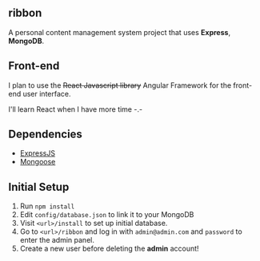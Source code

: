 ## ribbon
A personal content management system project that uses **Express**, **MongoDB**.

## Front-end
I plan to use the ~~React Javascript library~~ Angular Framework for the front-end user interface.

I'll learn React when I have more time -.-

## Dependencies

 - [ExpressJS](https://expressjs.com/)
 - [Mongoose](http://mongoosejs.com/)

## Initial Setup

 1. Run `npm install`
 2. Edit `config/database.json` to link it to your MongoDB
 3. Visit `<url>/install` to set up initial database.
 4. Go to `<url>/ribbon` and log in with `admin@admin.com` and `password` to enter the admin panel.
 5. Create a new user before deleting the **admin** account!
